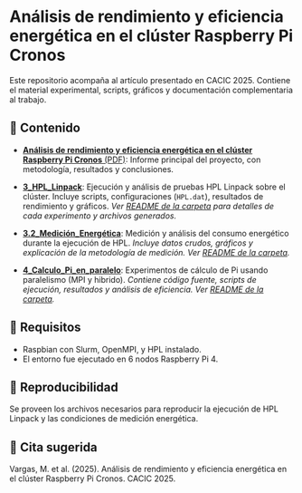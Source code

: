 # Análisis de rendimiento y eficiencia energética en el clúster Raspberry Pi Cronos
Este repositorio acompaña al artículo presentado en CACIC 2025. Contiene el material experimental, scripts, gráficos y documentación complementaria al trabajo.

## 📂 Contenido
- [**Análisis de rendimiento y eficiencia energética en el clúster Raspberry Pi Cronos** (PDF)](Análisis_de_rendimiento_y_eficiencia_energética_en_el_clúster_Raspberry_Pi_Cronos.pdf): Informe principal del proyecto, con metodología, resultados y conclusiones.

- [**3_HPL_Linpack**](3_HPL_Linpack/README.md): Ejecución y análisis de pruebas HPL Linpack sobre el clúster. Incluye scripts, configuraciones (`HPL.dat`), resultados de rendimiento y gráficos.
  _Ver [README de la carpeta](3_HPL_Linpack/README.md) para detalles de cada experimento y archivos generados._

- [**3.2_Medición_Energética**](3.2_Medición_Energética/README.md): Medición y análisis del consumo energético durante la ejecución de HPL.
  _Incluye datos crudos, gráficos y explicación de la metodología de medición. Ver [README de la carpeta](3.2_Medición_Energética/README.md)._

- [**4_Calculo_Pi_en_paralelo**](4_Calculo_Pi_en_paralelo/README.md): Experimentos de cálculo de Pi usando paralelismo (MPI y hibrido).
  _Contiene código fuente, scripts de ejecución, resultados y análisis de eficiencia. Ver [README de la carpeta](4_Calculo_Pi_en_paralelo/README.md)._

## 🧪 Requisitos
- Raspbian con Slurm, OpenMPI, y HPL instalado.
- El entorno fue ejecutado en 6 nodos Raspberry Pi 4.

## 🔁 Reproducibilidad
Se proveen los archivos necesarios para reproducir la ejecución de HPL Linpack y las condiciones de medición energética.

## 📄 Cita sugerida
Vargas, M. et al. (2025). Análisis de rendimiento y eficiencia energética en el clúster Raspberry Pi Cronos. CACIC 2025.



